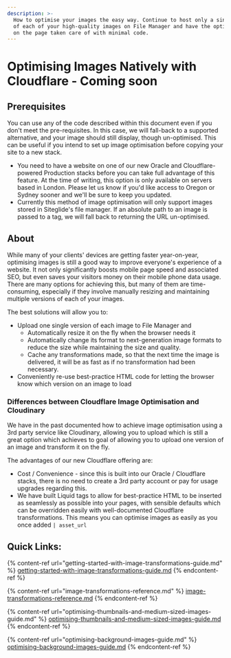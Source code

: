 ```yaml
---
description: >-
  How to optimise your images the easy way. Continue to host only a single copy
  of each of your high-quality images on File Manager and have the optimisation
  on the page taken care of with minimal code.
---
```


# Optimising Images Natively with Cloudflare - Coming soon

## Prerequisites

You can use any of the code described within this document even if you don't meet the pre-requisites. In this case, we will fall-back to a supported alternative, and your image should still display, though un-optimised. This can be useful if you intend to set up image optimisation before copying your site to a new stack.

* You need to have a website on one of our new Oracle and Cloudflare-powered Production stacks before you can take full advantage of this feature. At the time of writing, this option is only available on servers based in London. Please let us know if you'd like access to Oregon or Sydney sooner and we'll be sure to keep you updated.
* Currently this method of image optimisation will only support images stored in Siteglide's file manager. If an absolute path to an image is passed to a tag, we will fall back to returning the URL un-optimised.

## About&#x20;

While many of your clients' devices are getting faster year-on-year, optimising images is still a good way to improve everyone's experience of a website. It not only significantly boosts mobile page speed and associated SEO, but even saves your visitors money on their mobile phone data usage. There are many options for achieving this, but many of them are time-consuming, especially if they involve manually resizing and maintaining multiple versions of each of your images.

The best solutions will allow you to:

* Upload one single version of each image to File Manager and
  * Automatically resize it on the fly when the browser needs it
  * Automatically change its format to next-generation image formats to reduce the size while maintaining the size and quality.
  * Cache any transformations made, so that the next time the image is delivered, it will be as fast as if no transformation had been necessary.
* Conveniently re-use best-practice HTML code for letting the browser know which version on an image to load

### Differences between Cloudflare Image Optimisation and Cloudinary

We have in the past documented how to achieve image optimisation using a 3rd party service like Cloudinary, allowing you to upload which is still a great option which achieves to goal of allowing you to upload one version of an image and transform it on the fly.&#x20;

The advantages of our new Cloudflare offering are:

* Cost / Convenience - since this is built into our Oracle / Cloudflare stacks, there is no need to create a 3rd party account or pay for usage upgrades regarding this.&#x20;
* We have built Liquid tags to allow for best-practice HTML to be inserted as seamlessly as possible into your pages, with sensible defaults which can be overridden easily with well-documented Cloudflare transformations. This means you can optimise images as easily as you once added `| asset_url`&#x20;

## Quick Links:

{% content-ref url="getting-started-with-image-transformations-guide.md" %}
[getting-started-with-image-transformations-guide.md](getting-started-with-image-transformations-guide.md)
{% endcontent-ref %}

{% content-ref url="image-transformations-reference.md" %}
[image-transformations-reference.md](image-transformations-reference.md)
{% endcontent-ref %}

{% content-ref url="optimising-thumbnails-and-medium-sized-images-guide.md" %}
[optimising-thumbnails-and-medium-sized-images-guide.md](optimising-thumbnails-and-medium-sized-images-guide.md)
{% endcontent-ref %}

{% content-ref url="optimising-background-images-guide.md" %}
[optimising-background-images-guide.md](optimising-background-images-guide.md)
{% endcontent-ref %}
